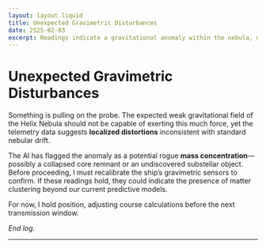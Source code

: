 ```yaml
---  
layout: layout.liquid  
title: Unexpected Gravimetric Disturbances  
date: 2525-02-03  
excerpt: Readings indicate a gravitational anomaly within the nebula, demanding immediate recalibration of instruments.  
---
```


# Unexpected Gravimetric Disturbances  

Something is pulling on the probe. The expected weak gravitational field of the Helix Nebula should not be capable of exerting this much force, yet the telemetry data suggests **localized distortions** inconsistent with standard nebular drift.  

The AI has flagged the anomaly as a potential rogue **mass concentration**—possibly a collapsed core remnant or an undiscovered substellar object. Before proceeding, I must recalibrate the ship’s gravimetric sensors to confirm. If these readings hold, they could indicate the presence of matter clustering beyond our current predictive models.  

For now, I hold position, adjusting course calculations before the next transmission window.  

_End log._

---

<!-- Using GPT 4.0
"Please generate two posts, using this date, and another a day after, please generate them in the same style as the last generations but making them more scientifically focused instead of general knowledge and make them more observation and data-gathering focused. Not to display data but the intent of the log is to be used for data later! Make it in the same length and style as the given one and use as much Markdown as you can to make the post pop on its own." I gave an example of myself typing out a very bare bones post as a supplimentary material to make it more curated!-->